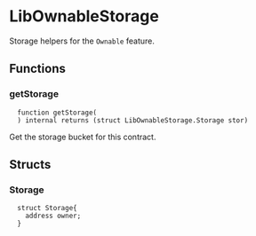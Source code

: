 # LibOwnableStorage

Storage helpers for the `Ownable` feature.



## Functions
### getStorage
```solidity
  function getStorage(
  ) internal returns (struct LibOwnableStorage.Storage stor)
```
Get the storage bucket for this contract.







## Structs
### Storage
```solidity
  struct Storage{
    address owner;
  }
```

